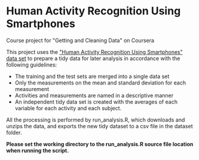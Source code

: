 # Human Activity Recognition Using Smartphones
Course project for "Getting and Cleaning Data" on Coursera 

This project uses the ["Human Activity Recognition Using Smartphones" data set](http://archive.ics.uci.edu/ml/datasets/Human+Activity+Recognition+Using+Smartphones) to prepare a tidy data for later analysis in accordance with the following guidelines:

 - The training and the test sets are merged into a single data set
 - Only the measurements on the mean and standard deviation for each measurement
 - Activities and measurements are named in a descriptive manner
 - An independent tidy data set is created with the averages of each variable for each activity and each subject.
 
 All the processing is performed by run_analysis.R, which downloads and unzips the data, and exports the new tidy dataset to a csv file in the dataset folder.
 
 **Please set the working directory to the run_analysis.R source file location when running the script.**
